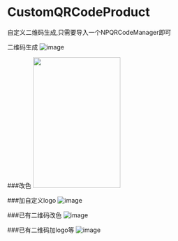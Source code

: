 # CustomQRCodeProduct
自定义二维码生成,只需要导入一个NPQRCodeManager即可

二维码生成
![image](https://upload-images.jianshu.io/upload_images/4888737-0d234d7440de9a4c.gif?imageMogr2/auto-orient/strip%7CimageView2/2/w/665)

###改色
<img src="https://github.com/XiangHongJiang/CustomQRCodeProduct/tree/master/ReadMeFile/QR1.png" width="200" height="300">

###加自定义logo
![image](https://github.com/XiangHongJiang/CustomQRCodeProduct/tree/master/ReadMeFile/QR2.png)

###已有二维码改色
![image](https://github.com/XiangHongJiang/CustomQRCodeProduct/tree/master/ReadMeFile/QR3.png)

###已有二维码加logo等
![image](https://github.com/XiangHongJiang/CustomQRCodeProduct/tree/master/ReadMeFile/QR4.png)

